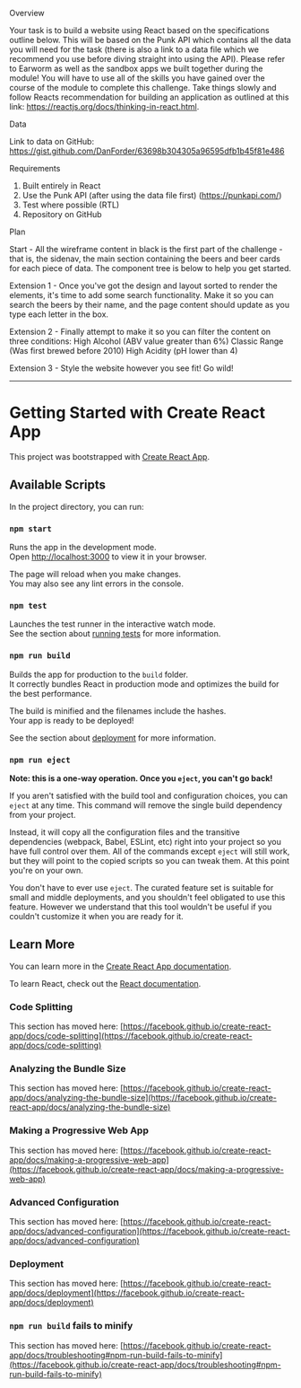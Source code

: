 Overview

Your task is to build a website using React based on the specifications outline below. This will be based on the Punk API which contains all
the data you will need for the task (there is also a link to a data file which we recommend you use before diving straight into using the
API). Please refer to Earworm as well as the sandbox apps we built together during the module!
You will have to use all of the skills you have gained over the course of the module to complete this challenge. Take things slowly and
follow Reacts recommendation for building an application as outlined at this link: https://reactjs.org/docs/thinking-in-react.html.

Data

Link to data on GitHub: https://gist.github.com/DanForder/63698b304305a96595dfb1b45f81e486

Requirements

1. Built entirely in React
2. Use the Punk API (after using the data file first) (https://punkapi.com/)
3. Test where possible (RTL)
4. Repository on GitHub

Plan

Start - All the wireframe content in black is the first part of the challenge - that is, the sidenav, the main section containing the beers and
beer cards for each piece of data. The component tree is below to help you get started.

Extension 1 - Once you've got the design and layout sorted to render the elements, it's time to add some search functionality. Make it so
you can search the beers by their name, and the page content should update as you type each letter in the box.

Extension 2 - Finally attempt to make it so you can filter the content on three conditions:
High Alcohol (ABV value greater than 6%)
Classic Range (Was first brewed before 2010)
High Acidity (pH lower than 4)

Extension 3 - Style the website however you see fit! Go wild!

---

# Getting Started with Create React App

This project was bootstrapped with [Create React App](https://github.com/facebook/create-react-app).

## Available Scripts

In the project directory, you can run:

### `npm start`

Runs the app in the development mode.\
Open [http://localhost:3000](http://localhost:3000) to view it in your browser.

The page will reload when you make changes.\
You may also see any lint errors in the console.

### `npm test`

Launches the test runner in the interactive watch mode.\
See the section about [running tests](https://facebook.github.io/create-react-app/docs/running-tests) for more information.

### `npm run build`

Builds the app for production to the `build` folder.\
It correctly bundles React in production mode and optimizes the build for the best performance.

The build is minified and the filenames include the hashes.\
Your app is ready to be deployed!

See the section about [deployment](https://facebook.github.io/create-react-app/docs/deployment) for more information.

### `npm run eject`

**Note: this is a one-way operation. Once you `eject`, you can't go back!**

If you aren't satisfied with the build tool and configuration choices, you can `eject` at any time. This command will remove the single build dependency from your project.

Instead, it will copy all the configuration files and the transitive dependencies (webpack, Babel, ESLint, etc) right into your project so you have full control over them. All of the commands except `eject` will still work, but they will point to the copied scripts so you can tweak them. At this point you're on your own.

You don't have to ever use `eject`. The curated feature set is suitable for small and middle deployments, and you shouldn't feel obligated to use this feature. However we understand that this tool wouldn't be useful if you couldn't customize it when you are ready for it.

## Learn More

You can learn more in the [Create React App documentation](https://facebook.github.io/create-react-app/docs/getting-started).

To learn React, check out the [React documentation](https://reactjs.org/).

### Code Splitting

This section has moved here: [https://facebook.github.io/create-react-app/docs/code-splitting](https://facebook.github.io/create-react-app/docs/code-splitting)

### Analyzing the Bundle Size

This section has moved here: [https://facebook.github.io/create-react-app/docs/analyzing-the-bundle-size](https://facebook.github.io/create-react-app/docs/analyzing-the-bundle-size)

### Making a Progressive Web App

This section has moved here: [https://facebook.github.io/create-react-app/docs/making-a-progressive-web-app](https://facebook.github.io/create-react-app/docs/making-a-progressive-web-app)

### Advanced Configuration

This section has moved here: [https://facebook.github.io/create-react-app/docs/advanced-configuration](https://facebook.github.io/create-react-app/docs/advanced-configuration)

### Deployment

This section has moved here: [https://facebook.github.io/create-react-app/docs/deployment](https://facebook.github.io/create-react-app/docs/deployment)

### `npm run build` fails to minify

This section has moved here: [https://facebook.github.io/create-react-app/docs/troubleshooting#npm-run-build-fails-to-minify](https://facebook.github.io/create-react-app/docs/troubleshooting#npm-run-build-fails-to-minify)

